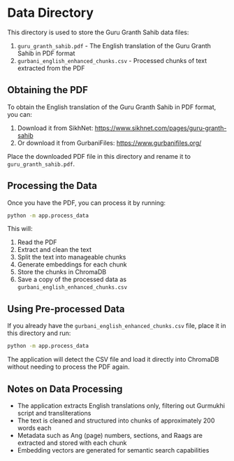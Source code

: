 # Data Directory

This directory is used to store the Guru Granth Sahib data files:

1. `guru_granth_sahib.pdf` - The English translation of the Guru Granth Sahib in PDF format
2. `gurbani_english_enhanced_chunks.csv` - Processed chunks of text extracted from the PDF

## Obtaining the PDF

To obtain the English translation of the Guru Granth Sahib in PDF format, you can:

1. Download it from SikhNet: https://www.sikhnet.com/pages/guru-granth-sahib
2. Or download it from GurbaniFiles: https://www.gurbanifiles.org/

Place the downloaded PDF file in this directory and rename it to `guru_granth_sahib.pdf`.

## Processing the Data

Once you have the PDF, you can process it by running:

```bash
python -m app.process_data
```

This will:
1. Read the PDF
2. Extract and clean the text
3. Split the text into manageable chunks
4. Generate embeddings for each chunk
5. Store the chunks in ChromaDB
6. Save a copy of the processed data as `gurbani_english_enhanced_chunks.csv`

## Using Pre-processed Data

If you already have the `gurbani_english_enhanced_chunks.csv` file, place it in this directory and run:

```bash
python -m app.process_data
```

The application will detect the CSV file and load it directly into ChromaDB without needing to process the PDF again.

## Notes on Data Processing

- The application extracts English translations only, filtering out Gurmukhi script and transliterations
- The text is cleaned and structured into chunks of approximately 200 words each
- Metadata such as Ang (page) numbers, sections, and Raags are extracted and stored with each chunk
- Embedding vectors are generated for semantic search capabilities
